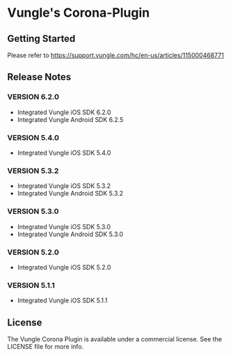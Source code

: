 # Vungle's Corona-Plugin

## Getting Started
Please refer to https://support.vungle.com/hc/en-us/articles/115000468771

## Release Notes
### VERSION 6.2.0
* Integrated Vungle iOS SDK 6.2.0
* Integrated Vungle Android SDK 6.2.5

### VERSION 5.4.0
* Integrated Vungle iOS SDK 5.4.0

### VERSION 5.3.2
* Integrated Vungle iOS SDK 5.3.2
* Integrated Vungle Android SDK 5.3.2

### VERSION 5.3.0
* Integrated Vungle iOS SDK 5.3.0
* Integrated Vungle Android SDK 5.3.0

### VERSION 5.2.0
* Integrated Vungle iOS SDK 5.2.0

### VERSION 5.1.1
* Integrated Vungle iOS SDK 5.1.1

## License
The Vungle Corona Plugin is available under a commercial license. See the LICENSE file for more info.
